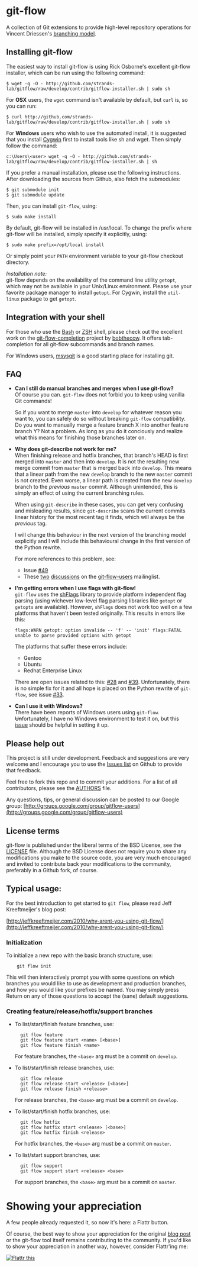git-flow
========
A collection of Git extensions to provide high-level repository operations
for Vincent Driessen's [branching model](http://nvie.com/git-model "original
blog post").


Installing git-flow
-------------------
The easiest way to install git-flow is using Rick Osborne's excellent
git-flow installer, which can be run using the following command:

	$ wget -q -O - http://github.com/strands-lab/gitflow/raw/develop/contrib/gitflow-installer.sh | sudo sh

For __OSX__ users, the `wget` command isn't available by default, but `curl` is, so you can run:

	$ curl http://github.com/strands-lab/gitflow/raw/develop/contrib/gitflow-installer.sh | sudo sh

For __Windows__ users who wish to use the automated install, it is suggested that you install [Cygwin](http://www.cygwin.com/)
first to install tools like sh and wget. Then simply follow the command:

	c:\Users\<user> wget -q -O - http://github.com/strands-lab/gitflow/raw/develop/contrib/gitflow-installer.sh | sh

If you prefer a manual installation, please use the following instructions.
After downloading the sources from Github, also fetch the submodules:

	$ git submodule init
	$ git submodule update

Then, you can install `git-flow`, using:

	$ sudo make install

By default, git-flow will be installed in /usr/local. To change the prefix
where git-flow will be installed, simply specify it explicitly, using:

	$ sudo make prefix=/opt/local install

Or simply point your `PATH` environment variable to your git-flow checkout
directory.

*Installation note:*  
git-flow depends on the availability of the command line utility `getopt`,
which may not be available in your Unix/Linux environment.  Please use your
favorite package manager to install `getopt`.  For Cygwin, install the
`util-linux` package to get `getopt`.


Integration with your shell
---------------------------
For those who use the [Bash](http://www.gnu.org/software/bash/) or
[ZSH](http://www.zsh.org) shell, please check out the excellent work on the
[git-flow-completion](http://github.com/bobthecow/git-flow-completion) project
by [bobthecow](http://github.com/bobthecow). It offers tab-completion for all
git-flow subcommands and branch names.

For Windows users, [msysgit](http://code.google.com/p/msysgit/) is a good
starting place for installing git.


FAQ
---
* **Can I still do manual branches and merges when I use git-flow?**  
  Of course you can. `git-flow` does not forbid you to keep using vanilla Git
  commands!

  So if you want to merge `master` into `develop` for whatever reason you want
  to, you can safely do so without breaking `git-flow` compatibility.  Do you
  want to manually merge a feature branch X into another feature branch Y?  Not
  a problem.  As long as you do it conciously and realize what this means for
  finishing those branches later on.

* **Why does git-describe not work for me?**  
  When finishing release and hotfix branches, that branch's HEAD is first
  merged into `master` and then into `develop`.  It is not the resulting new
  merge commit from `master` that is merged back into `develop`.  This means
  that a linear path from the new `develop` branch to the new `master` commit
  is not created.  Even worse, a linear path is created from the new `develop`
  branch to the *previous* `master` commit.  Although unintended, this is
  simply an effect of using the current branching rules.

  When using `git-describe` in these cases, you can get very confusing and
  misleading results, since `git-describe` scans the current commits linear
  history for the most recent tag it finds, which will always be the *previous*
  tag.

  I will change this behaviour in the next version of the branching model
  explicitly and I will include this behavioural change in the first version of
  the Python rewrite.

  For more references to this problem, see:

  - Issue [#49](http://github.com/nvie/gitflow/issues/49)
  - These
  	[two](http://groups.google.com/group/gitflow-users/browse\_thread/thread/9920a7df3d1c4908/0bb18a0bf7275ad6#0bb18a0bf7275ad6)
  	[discussions](http://groups.google.com/group/gitflow-users/browse\_thread/thread/19efac724bb6418a)
	on the [git-flow-users](http://groups.google.com/group/gitflow-users)
	mailinglist.

* **I'm getting errors when I use flags with git-flow!**  
  `git-flow` uses the [shFlags](http://code.google.com/p/shflags/) library to
  provide platform independent flag parsing (using wichever low-level flag
  parsing libraries like `getopt` or `getopts` are available).  However,
  `shFlags` does not work too well on a few platforms that haven't been tested
  originally.  This results in errors like this:

      flags:WARN getopt: option invalide -- 'f' -- 'init' flags:FATAL unable to parse provided options with getopt

  The platforms that suffer these errors include:

  - Gentoo
  - Ubuntu
  - Redhat Enterprise Linux

  There are open issues related to this:
  [#28](http://github.com/nvie/gitflow/issues/28) and
  [#39](http://github.com/nvie/gitflow/issues/39). Unfortunately, there is no
  simple fix for it and all hope is placed on the Python rewrite of `git-flow`,
  see issue [#33](http://github.com/nvie/gitflow/issues/33).

* **Can I use it with Windows?**  
  There have been reports of Windows users using `git-flow`.
  <del>Un</del>fortunately, I have no Windows environment to test it on, but
  this [issue](http://github.com/nvie/gitflow/issues/issue/25) should be
  helpful in setting it up.


Please help out
---------------
This project is still under development. Feedback and suggestions are very
welcome and I encourage you to use the [Issues
list](http://github.com/nvie/gitflow/issues) on Github to provide that
feedback.

Feel free to fork this repo and to commit your additions. For a list of all
contributors, please see the [AUTHORS](AUTHORS) file.

Any questions, tips, or general discussion can be posted to our Google group:
[http://groups.google.com/group/gitflow-users](http://groups.google.com/group/gitflow-users)


License terms
-------------
git-flow is published under the liberal terms of the BSD License, see the
[LICENSE](LICENSE) file. Although the BSD License does not require you to share
any modifications you make to the source code, you are very much encouraged and
invited to contribute back your modifications to the community, preferably
in a Github fork, of course.


Typical usage:
--------------
For the best introduction to get started to `git flow`, please read Jeff
Kreeftmeijer's blog post:

[http://jeffkreeftmeijer.com/2010/why-arent-you-using-git-flow/](http://jeffkreeftmeijer.com/2010/why-arent-you-using-git-flow/)


### Initialization

To initialize a new repo with the basic branch structure, use:
  
		git flow init
  
This will then interactively prompt you with some questions on which branches
you would like to use as development and production branches, and how you
would like your prefixes be named. You may simply press Return on any of
those questions to accept the (sane) default suggestions.


### Creating feature/release/hotfix/support branches

* To list/start/finish feature branches, use:
  
  		git flow feature
  		git flow feature start <name> [<base>]
  		git flow feature finish <name>
  
  For feature branches, the `<base>` arg must be a commit on `develop`.

* To list/start/finish release branches, use:
  
  		git flow release
  		git flow release start <release> [<base>]
  		git flow release finish <release>
  
  For release branches, the `<base>` arg must be a commit on `develop`.
  
* To list/start/finish hotfix branches, use:
  
  		git flow hotfix
  		git flow hotfix start <release> [<base>]
  		git flow hotfix finish <release>
  
  For hotfix branches, the `<base>` arg must be a commit on `master`.

* To list/start support branches, use:
  
  		git flow support
  		git flow support start <release> <base>
  
  For support branches, the `<base>` arg must be a commit on `master`.


Showing your appreciation
=========================
A few people already requested it, so now it's here: a Flattr button.

Of course, the best way to show your appreciation for the original
[blog post](http://nvie.com/git-model) or the git-flow tool itself remains
contributing to the community.  If you'd like to show your appreciation in
another way, however, consider Flattr'ing me:

[![Flattr this][2]][1]

[1]: http://flattr.com/thing/53771/git-flow
[2]: http://api.flattr.com/button/button-static-50x60.png
